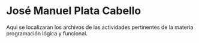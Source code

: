 # José Manuel Plata Cabello

Aqui se localizaran los archivos de las actividades pertinentes de la materia
programación lógica y funcional.
